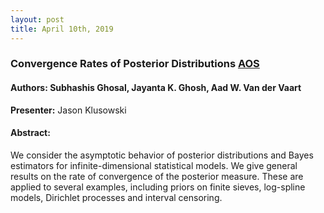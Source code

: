 ```yaml
---
layout: post
title: April 10th, 2019
---
```


### Convergence Rates of Posterior Distributions [AOS](https://projecteuclid.org/download/pdf_1/euclid.aos/1016218228)

#### Authors: Subhashis Ghosal, Jayanta K. Ghosh, Aad W. Van der Vaart

**Presenter:** Jason Klusowski

#### Abstract: 
We consider the asymptotic behavior of posterior distributions and Bayes estimators for infinite-dimensional statistical models. We give general results on the rate of convergence of the posterior measure. These are applied to several examples, including priors on finite sieves, log-spline models, Dirichlet processes and interval censoring.
